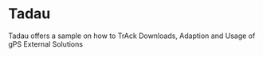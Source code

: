 # Tadau
Tadau offers a sample on how to TrAck Downloads, Adaption and Usage of gPS External Solutions
